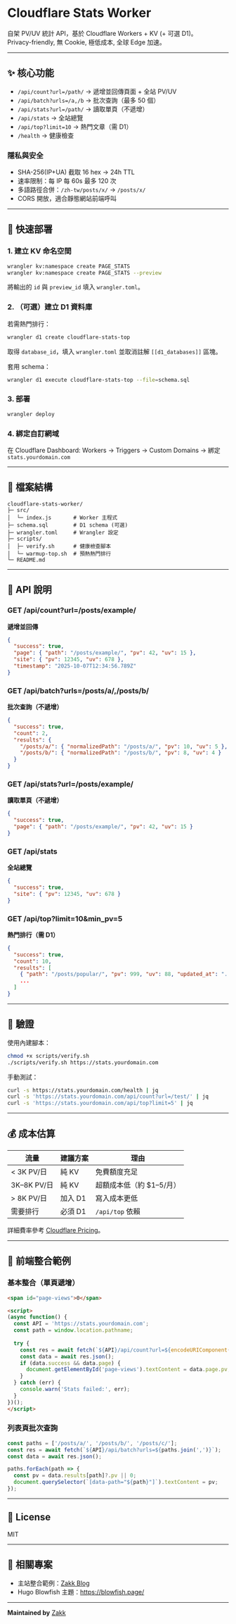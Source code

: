 # Cloudflare Stats Worker

自架 PV/UV 統計 API，基於 Cloudflare Workers + KV (+ 可選 D1)。  
Privacy-friendly, 無 Cookie, 極低成本, 全球 Edge 加速。

---

## ✨ 核心功能

- `/api/count?url=/path/` → 遞增並回傳頁面 + 全站 PV/UV
- `/api/batch?urls=/a,/b` → 批次查詢（最多 50 個）
- `/api/stats?url=/path/` → 讀取單頁（不遞增）
- `/api/stats` → 全站總覽
- `/api/top?limit=10` → 熱門文章（需 D1）
- `/health` → 健康檢查

### 隱私與安全
- SHA-256(IP+UA) 截取 16 hex → 24h TTL
- 速率限制：每 IP 每 60s 最多 120 次
- 多語路徑合併：`/zh-tw/posts/x/` → `/posts/x/`
- CORS 開放，適合靜態網站前端呼叫

---

## 🚀 快速部署

### 1. 建立 KV 命名空間
```bash
wrangler kv:namespace create PAGE_STATS
wrangler kv:namespace create PAGE_STATS --preview
```
將輸出的 `id` 與 `preview_id` 填入 `wrangler.toml`。

### 2. （可選）建立 D1 資料庫
若需熱門排行：
```bash
wrangler d1 create cloudflare-stats-top
```
取得 `database_id`，填入 `wrangler.toml` 並取消註解 `[[d1_databases]]` 區塊。

套用 schema：
```bash
wrangler d1 execute cloudflare-stats-top --file=schema.sql
```

### 3. 部署
```bash
wrangler deploy
```

### 4. 綁定自訂網域
在 Cloudflare Dashboard: Workers → Triggers → Custom Domains → 綁定 `stats.yourdomain.com`

---

## 📂 檔案結構

```
cloudflare-stats-worker/
├─ src/
│  └─ index.js       # Worker 主程式
├─ schema.sql        # D1 schema (可選)
├─ wrangler.toml     # Wrangler 設定
├─ scripts/
│  ├─ verify.sh      # 健康檢查腳本
│  └─ warmup-top.sh  # 預熱熱門排行
└─ README.md
```

---

## 🔌 API 說明

### GET /api/count?url=/posts/example/
**遞增並回傳**
```json
{
  "success": true,
  "page": { "path": "/posts/example/", "pv": 42, "uv": 15 },
  "site": { "pv": 12345, "uv": 678 },
  "timestamp": "2025-10-07T12:34:56.789Z"
}
```

### GET /api/batch?urls=/posts/a/,/posts/b/
**批次查詢（不遞增）**
```json
{
  "success": true,
  "count": 2,
  "results": {
    "/posts/a/": { "normalizedPath": "/posts/a/", "pv": 10, "uv": 5 },
    "/posts/b/": { "normalizedPath": "/posts/b/", "pv": 8, "uv": 4 }
  }
}
```

### GET /api/stats?url=/posts/example/
**讀取單頁（不遞增）**
```json
{
  "success": true,
  "page": { "path": "/posts/example/", "pv": 42, "uv": 15 }
}
```

### GET /api/stats
**全站總覽**
```json
{
  "success": true,
  "site": { "pv": 12345, "uv": 678 }
}
```

### GET /api/top?limit=10&min_pv=5
**熱門排行（需 D1）**
```json
{
  "success": true,
  "count": 10,
  "results": [
    { "path": "/posts/popular/", "pv": 999, "uv": 88, "updated_at": "..." },
    ...
  ]
}
```

---

## 🧪 驗證

使用內建腳本：
```bash
chmod +x scripts/verify.sh
./scripts/verify.sh https://stats.yourdomain.com
```

手動測試：
```bash
curl -s https://stats.yourdomain.com/health | jq
curl -s 'https://stats.yourdomain.com/api/count?url=/test/' | jq
curl -s 'https://stats.yourdomain.com/api/top?limit=5' | jq
```

---

## 💰 成本估算

| 流量 | 建議方案 | 理由 |
|------|----------|------|
| < 3K PV/日 | 純 KV | 免費額度充足 |
| 3K–8K PV/日 | 純 KV | 超額成本低（約 $1–5/月）|
| > 8K PV/日 | 加入 D1 | 寫入成本更低 |
| 需要排行 | 必須 D1 | `/api/top` 依賴 |

詳細費率參考 [Cloudflare Pricing](https://developers.cloudflare.com/workers/platform/pricing/)。

---

## 🔧 前端整合範例

### 基本整合（單頁遞增）
```html
<span id="page-views">0</span>

<script>
(async function() {
  const API = 'https://stats.yourdomain.com';
  const path = window.location.pathname;
  
  try {
    const res = await fetch(`${API}/api/count?url=${encodeURIComponent(path)}`);
    const data = await res.json();
    if (data.success && data.page) {
      document.getElementById('page-views').textContent = data.page.pv;
    }
  } catch (err) {
    console.warn('Stats failed:', err);
  }
})();
</script>
```

### 列表頁批次查詢
```javascript
const paths = ['/posts/a/', '/posts/b/', '/posts/c/'];
const res = await fetch(`${API}/api/batch?urls=${paths.join(',')}`);
const data = await res.json();

paths.forEach(path => {
  const pv = data.results[path]?.pv || 0;
  document.querySelector(`[data-path="${path}"]`).textContent = pv;
});
```

---

## 📜 License

MIT

---

## 🔗 相關專案

- 主站整合範例：[Zakk Blog](https://github.com/Zakkaus/blog)
- Hugo Blowfish 主題：https://blowfish.page/

---

**Maintained by** [Zakk](https://zakk.au)
